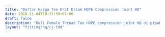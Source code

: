 ```yaml
---
title: "Daftar Harga Tee Drat Dalam HDPE Compression Joint HQ"
date: 2018-11-04T18:37:59+07:00
draft: false
description: "Beli Female Thread Tee HDPE compression joint HQ di pipaHDPE.CO.ID, distributor pipa HDPE dan fitting HDPE murah."
layout: "fitting/hq/cj-tdd"
---
```


